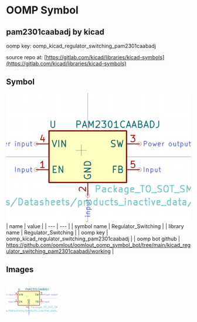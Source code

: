 # OOMP Symbol  
## pam2301caabadj  by kicad  
  
oomp key: oomp_kicad_regulator_switching_pam2301caabadj  
  
source repo at: [https://gitlab.com/kicad/libraries/kicad-symbols](https://gitlab.com/kicad/libraries/kicad-symbols)  
## Symbol  
  
[![working.png](working_600.png)](working.png)  
| name | value | 
| --- | --- | 
| symbol name | Regulator_Switching | 
| library name | Regulator_Switching | 
| oomp key | oomp_kicad_regulator_switching_pam2301caabadj | 
| oomp bot github | https://github.com/oomlout/oomlout_oomp_symbol_bot/tree/main/kicad_regulator_switching_pam2301caabadj/working | 
## Images  
  
[![working.png](working_140.png)](working.png)  
